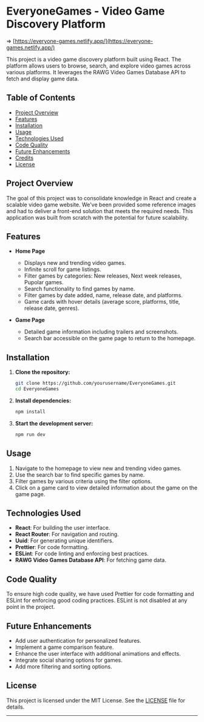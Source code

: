 # EveryoneGames - Video Game Discovery Platform

=> [https://everyone-games.netlify.app/](https://everyone-games.netlify.app/)

This project is a video game discovery platform built using React. The platform allows users to browse, search, and explore video games across various platforms. It leverages the RAWG Video Games Database API to fetch and display game data.

## Table of Contents

- [Project Overview](#project-overview)
- [Features](#features)
- [Installation](#installation)
- [Usage](#usage)
- [Technologies Used](#technologies-used)
- [Code Quality](#code-quality)
- [Future Enhancements](#future-enhancements)
- [Credits](#credits)
- [License](#license)

## Project Overview

The goal of this project was to consolidate knowledge in React and create a scalable video game website. We've been provided some reference images and had to deliver a front-end solution that meets the required needs. This application was built from scratch with the potential for future scalability.

## Features

- **Home Page**
  - Displays new and trending video games.
  - Infinite scroll for game listings.
  - Filter games by categories: New releases, Next week releases, Pupolar games.
  - Search functionality to find games by name.
  - Filter games by date added, name, release date, and platforms.
  - Game cards with hover details (average score, platforms, title, release date, genres).

- **Game Page**
  - Detailed game information including trailers and screenshots.
  - Search bar accessible on the game page to return to the homepage.

## Installation

1. **Clone the repository:**
   ```bash
   git clone https://github.com/yourusername/EveryoneGames.git
   cd EveryoneGames
   ```

2. **Install dependencies:**
   ```bash
   npm install
   ```

3. **Start the development server:**
   ```bash
   npm run dev
   ```

## Usage

1. Navigate to the homepage to view new and trending video games.
2. Use the search bar to find specific games by name.
3. Filter games by various criteria using the filter options.
4. Click on a game card to view detailed information about the game on the game page.

## Technologies Used

- **React**: For building the user interface.
- **React Router**: For navigation and routing.
- **Uuid**: For generating unique identifiers.
- **Prettier**: For code formatting.
- **ESLint**: For code linting and enforcing best practices.
- **RAWG Video Games Database API**: For fetching game data.

## Code Quality

To ensure high code quality, we have used Prettier for code formatting and ESLint for enforcing good coding practices. ESLint is not disabled at any point in the project.

## Future Enhancements

- Add user authentication for personalized features.
- Implement a game comparison feature.
- Enhance the user interface with additional animations and effects.
- Integrate social sharing options for games.
- Add more filtering and sorting options.

## License

This project is licensed under the MIT License. See the [LICENSE](LICENSE) file for details.

---
